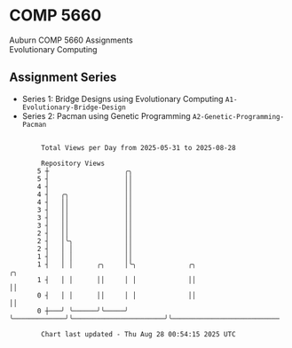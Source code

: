 # COMP 5660
Auburn COMP 5660 Assignments  
Evolutionary Computing

## Assignment Series
- Series 1: Bridge Designs using Evolutionary Computing `A1-Evolutionary-Bridge-Design`
- Series 2: Pacman using Genetic Programming `A2-Genetic-Programming-Pacman`

```

        Total Views per Day from 2025-05-31 to 2025-08-28

        Repository Views
       5 ┼                   ╭╮
       5 ┤                   ││
       4 ┤                   ││
       4 ┤   ╭╮              ││
       4 ┤   ││              ││
       3 ┤   ││              ││
       3 ┤   ││              ││
       3 ┤   ││              ││
       2 ┤   ││              ││
       2 ┤   │╰╮             ││
       2 ┤   │ │             ││
       1 ┤   │ │             ││
       1 ┤   │ │      ╭╮     │╰╮             ╭╮                       ╭╮
       1 ┤   │ │      ││     │ │             ││                       ││
       0 ┤   │ │      ││     │ │             ││                       ││
       0 ┼───╯ ╰──────╯╰─────╯ ╰─────────────╯╰───────────────────────╯╰───────────────────────────

        Chart last updated - Thu Aug 28 00:54:15 2025 UTC
        
```
